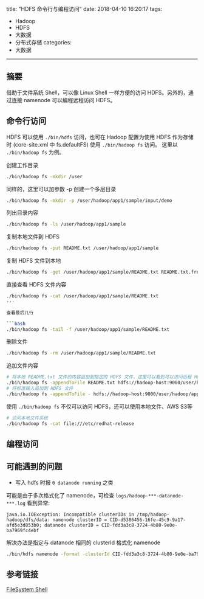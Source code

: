 title: "HDFS 命令行与编程访问"
date: 2018-04-10 16:20:17
tags:
- Hadoop
- HDFS
- 大数据
- 分布式存储
categories: 
- 大数据

---

## 摘要

借助于文件系统 Shell，可以像 Linux Shell 一样方便的访问 HDFS。另外的，通过连接 namenode 可以编程远程访问 HDFS。

## 命令行访问

HDFS 可以使用 `./bin/hdfs` 访问，也可在 Hadoop 配置为使用 HDFS 作为存储时 (core-site.xml 中 fs.defaultFS) 使用 `./bin/hadoop fs` 访问。
这里以 `./bin/hadoop fs` 为例。

创建工作目录

```bash
./bin/hadoop fs -mkdir /user
```

同样的，这里可以加参数 -p 创建一个多层目录

```bash
./bin/hadoop fs -mkdir -p /user/hadoop/app1/sample/input/demo
```

列出目录内容

```bash
./bin/hadoop fs -ls /user/hadoop/app1/sample
```

复制本地文件到 HDFS

```bash
./bin/hadoop fs -put README.txt /user/hadoop/app1/sample
```

复制 HDFS 文件到本地

```bash
./bin/hadoop fs -get /user/hadoop/app1/sample/README.txt README.txt.from_HDFS
```

直接查看 HDFS 文件内容

```bash
./bin/hadoop fs -cat /user/hadoop/app1/sample/README.txt
···

查看最后几行

```bash
./bin/hadoop fs -tail -f /user/hadoop/app1/sample/README.txt
```

删除文件

```bash
./bin/hadoop fs -rm /user/hadoop/app1/sample/README.txt
```

追加文件内容

```bash
# 将本地 README.txt 文件的内容追加到指定的 HDFS 文件，这里可以看到可以访问远程 HDFS
./bin/hadoop fs -appendToFile README.txt hdfs://hadoop-host:9000/user/hadoop/app1/sample/README.txt
# 将标准输入追加到 HDFS 文件
./bin/hadoop fs -appendToFile - hdfs://hadoop-host:9000/user/hadoop/app1/sample/README.txt
```

使用 `./bin/hadoop fs` 不仅可以访问 HDFS，还可以使用本地文件、AWS S3等

```bash
# 访问本地文件系统
./bin/hadoop fs -cat file:///etc/redhat-release
```

## 编程访问



## 可能遇到的问题

* 写入 hdfs 时报 `0 datanode running` 之类

可能是由于多次格式化了 namenode，可检查 `logs/hadoop-***-datanode-***.log` 看到异常: 

```
java.io.IOException: Incompatible clusterIDs in /tmp/hadoop-hadoop/dfs/data: namenode clusterID = CID-d5386456-16fe-45c9-9a17-afd5e3d853b0; datanode clusterID = CID-fdd3a3c8-3724-4b80-9e0e-ba7969fc4ebf
```

解决办法是指定与 datanode 相同的 clusterId 格式化 namenode

```bash
./bin/hdfs namenode -format -clusterId CID-fdd3a3c8-3724-4b80-9e0e-ba7969fc4ebf
```


## 参考链接

[FileSystem Shell](http://hadoop.apache.org/docs/current/hadoop-project-dist/hadoop-common/FileSystemShell.html)


